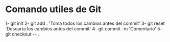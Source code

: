 # Comando utiles de Git

1- git init
2- git add . 'Toma todos los cambios antes del commit'
3- git reset 'Descarta los cambios antes del commit'
4- git commit -m 'Comentario'
5- git checkout -- . 
